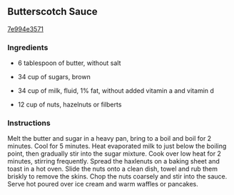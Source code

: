 ## Butterscotch Sauce

[7e994e3571](http://www.food.com/recipe/butterscotch-sauce-176497)

### Ingredients

 - 6 tablespoon of butter, without salt

 - 34 cup of sugars, brown

 - 34 cup of milk, fluid, 1% fat, without added vitamin a and vitamin d

 - 12 cup of nuts, hazelnuts or filberts

### Instructions

Melt the butter and sugar in a heavy pan, bring to a boil and boil for 2 minutes. Cool for 5 minutes. Heat evaporated milk to just below the boiling point, then gradually stir into the sugar mixture. Cook over low heat for 2 minutes, stirring frequently. Spread the haxlenuts on a baking sheet and toast in a hot oven. Slide the nuts onto a clean dish, towel and rub them briskly to remove the skins. Chop the nuts coarsely and stir into the sauce. Serve hot poured over ice cream and warm waffles or pancakes.